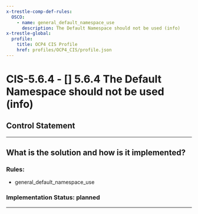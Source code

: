 ```yaml
---
x-trestle-comp-def-rules:
  OSCO:
    - name: general_default_namespace_use
      description: The Default Namespace should not be used (info)
x-trestle-global:
  profile:
    title: OCP4 CIS Profile
    href: profiles/OCP4_CIS/profile.json
---
```


# CIS-5.6.4 - \[\] 5.6.4 The Default Namespace should not be used (info)

## Control Statement

______________________________________________________________________

## What is the solution and how is it implemented?

<!-- For implementation status enter one of: implemented, partial, planned, alternative, not-applicable -->

<!-- Note that the list of rules under ### Rules: is read-only and changes will not be captured after assembly to JSON -->

<!-- Add control implementation description here for control: CIS-5.6.4 -->

### Rules:

  - general_default_namespace_use

### Implementation Status: planned

______________________________________________________________________
